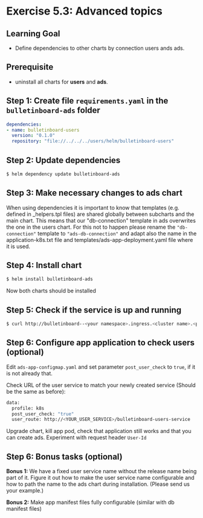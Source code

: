 # Exercise 5.3: Advanced topics

## Learning Goal
- Define dependencies to other charts by connection users ands ads.

## Prerequisite

- uninstall all charts for **users** and **ads**.

## Step 1: Create file `requirements.yaml` in the `bulletinboard-ads` folder

```yaml
dependencies:
- name: bulletinboard-users
  version: "0.1.0"
  repository: "file://../../../users/helm/bulletinboard-users"

``` 

## Step 2: Update dependencies

```bash
$ helm dependency update bulletinboard-ads
```

## Step 3: Make necessary changes to ads chart

When using dependencies it is important to know that templates (e.g. defined in _helpers.tpl files) are shared globally between subcharts and the main chart. This means that our "db-connection" template in ads overwrites the one in the users chart. For this not to happen please rename the `"db-connection"` template to `"ads-db-connection"` and adapt also the name in the application-k8s.txt file  and templates/ads-app-deployment.yaml file where it is used.

## Step 4: Install chart

```bash
$ helm install bulletinboard-ads
```

Now both charts should be installed


## Step 5: Check if the service is up and running

```bash
$ curl http://bulletinboard--<your namespace>.ingress.<cluster name>.<project name>.shoot.canary.k8s-hana.ondemand.com/ads/api/v1/ads
```

## Step 6: Configure app application to check users (optional)

Edit `ads-app-configmap.yaml` and set parameter `post_user_check` to `true`, if it is not already that.

Check URL of the user service to match your newly created service (Should be the same as before):


```bash
data:
  profile: k8s
  post_user_check: "true"
  user_route: http://<YOUR_USER_SERVICE>/bulletinboard-users-service
```

Upgrade chart, kill app pod, check that application still works and that you can create ads. Experiment with request header `User-Id`

## Step 6: Bonus tasks (optional)

**Bonus 1:** We have a fixed user service name without the release name being part of it. Figure it out how to make the user service name configurable and how to path the name to the ads chart during installation. (Please send us your example.)

**Bonus 2:** Make app manifest files fully configurable (similar with db manifest files)

 
